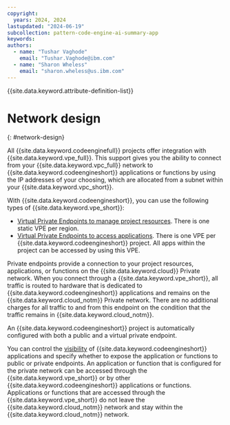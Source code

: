 ```yaml
---
copyright:
  years: 2024, 2024
lastupdated: "2024-06-19"
subcollection: pattern-code-engine-ai-summary-app
keywords:
authors:
  - name: "Tushar Vaghode"
    email: "Tushar.Vaghode@ibm.com"
  - name: "Sharon Wheless"
    email: "sharon.wheless@us.ibm.com"
---
```


{{site.data.keyword.attribute-definition-list}}

# Network design
{: #network-design}

All {{site.data.keyword.codeenginefull}} projects offer integration with {{site.data.keyword.vpe_full}}. This support gives you the ability to connect from your {{site.data.keyword.vpc_full}} network to {{site.data.keyword.codeengineshort}} applications or functions by using the IP addresses of your choosing, which are allocated from a subnet within your {{site.data.keyword.vpc_short}}.

With {{site.data.keyword.codeengineshort}}, you can use the following types of {{site.data.keyword.vpe_short}}:

* [Virtual Private Endpoints to manage project resources](/docs/codeengine?topic=codeengine-regions#endpoints-project). There is one static VPE per region.
* [Virtual Private Endpoints to access applications](/docs/codeengine?topic=codeengine-regions#endpoints-app). There is one VPE per {{site.data.keyword.codeengineshort}} project. All apps within the project can be accessed by using this VPE.

Private endpoints provide a connection to your project resources, applications, or functions on the {{site.data.keyword.cloud}} Private network. When you connect through a {{site.data.keyword.vpe_short}}, all traffic is routed to hardware that is dedicated to {{site.data.keyword.codeengineshort}} applications and remains on the {{site.data.keyword.cloud_notm}} Private network. There are no additional charges for all traffic to and from this endpoint on the condition that the traffic remains in {{site.data.keyword.cloud_notm}}.

An {{site.data.keyword.codeengineshort}} project is automatically configured with both a public and a virtual private endpoint.

You can control the [visibility](/docs/codeengine?topic=codeengine-application-workloads#optionsvisibility) of {{site.data.keyword.codeengineshort}} applications and specify whether to expose the application or functions to public or private endpoints. An application or function that is configured for the private network can be accessed through the {{site.data.keyword.vpe_short}} or by other {{site.data.keyword.codeengineshort}} applications or functions. Applications or functions that are accessed through the {{site.data.keyword.vpe_short}} do not leave the {{site.data.keyword.cloud_notm}} network and stay within the {{site.data.keyword.cloud_notm}} network.

